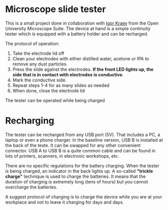 # Microscope slide tester

This is a small project done in collaboration with [Igor Kraev](https://uk.linkedin.com/in/igor-kraev-78a55821) from the Open University Microscope Suite. The device at hand is a simple continuity tester which is equipped with
a battery holder and can be recharged.

The protocol of operation:

1. Take the electrode lid off
2. Clean your electrodes with either distilled water, acetone or IPA to remove any dust particles.
3. Press the slide against the electrodes. **If the front LED lights up, the side that is in contact with electrodes is conductive**.
4. Mark the conductive side.
5. Repeat steps 1-4 for as many slides as needed
6. When done, close the electrode lid

The tester can be operated while being charged

# Recharging

The tester can be recharged from any USB port (5V). That includes a PC, a laptop or even a phone charger. In the baseline version, USB B is installed at the back of the teste. It
can be swapped for any other convenient connector. USB A to USB B is a quite common cable and can be found in lots of printers, scanners, in electronic workshops, etc.

There are no specific regulations for the battery charging. When the tester is being charged, an indicator in the back lights up. A so-called **"trickle charge"** technique is used to 
charge the batteries. It means that the duration of charging is extremely long (tens of hours) but you cannot overcharge the batteries. 

A suggest protocol of charging is to charge the device while you are at your workplace and not to leave it charging for days and days.


